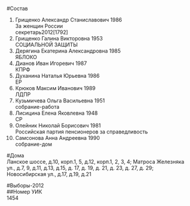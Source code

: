 #Состав  
1. Грищенко Александр Станиславович 1986  
    За женщин России  
    секретарь2012[1792]  
2. Грищенко Галина Викторовна 1953  
    СОЦИАЛЬНОЙ ЗАЩИТЫ  
3. Дерягина Екатерина Александровна 1985  
    ЯБЛОКО  
4. Дианов Иван Игоревич 1987  
    КПРФ  
5. Духанина Наталья Юрьевна 1986  
    ЕР  
6. Крюков Максим Иванович 1989  
    ЛДПР  
7. Кузьмичева Ольга Васильевна 1951  
    собрание-работа  
8. Лисицина Елена Яковлевна 1948  
    СР  
9. Олейник Николай Борисович 1981  
    Российская партия пенсионеров за справедливость  
10. Самсонова Анна Андреевна 1990  
    собрание-дом  
  
#Дома  
Ланское шоссе, д.10, корп.1, 5, д.12, корп.1, 2, 3, 4;  Матроса Железняка ул., д.7, 9, д.11, д.13, д.15, д. 17, д. 19, д. 21, д. 23, д. 27, д. 29; Новосибирская ул., д.17, д.19, д.21  
  
#Выборы-2012  
##Номер УИК  
1454  
